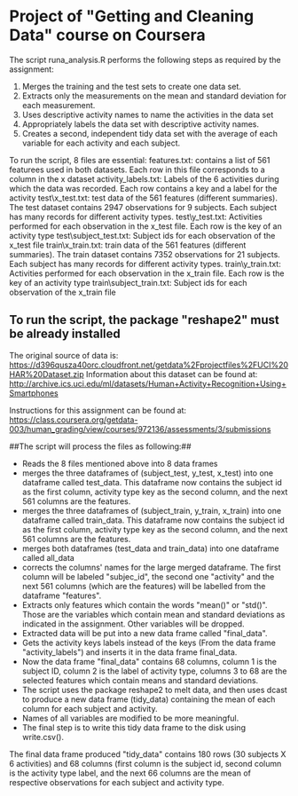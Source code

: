 # Project of "Getting and Cleaning Data" course on Coursera

The script runa_analysis.R performs the following steps as required by the assignment:

1. Merges the training and the test sets to create one data set.
2. Extracts only the measurements on the mean and standard deviation for each measurement. 
3. Uses descriptive activity names to name the activities in the data set
4. Appropriately labels the data set with descriptive activity names. 
5. Creates a second, independent tidy data set with the average of each variable for each activity and each subject. 

To run the script, 8 files are essential:
features.txt: contains a list of 561 featurees used in both datasets. Each row in this file corresponds to a column in the x dataset
activity_labels.txt: Labels of the 6 activities during which the data was recorded. Each row contains a key and a label for the activity
test\\x_test.txt: test data of the 561 features (different summaries). The test dataset contains 2947 observations for 9 subjects. Each subject has many records for different activity types.
test\\y_test.txt: Activities performed for each observation in the x_test file. Each row is the key of an activity type
test\\subject_test.txt: Subject ids for each observation of the x_test file
train\\x_train.txt: train data of the 561 features (different summaries). The train dataset contains 7352 observations for 21 subjects. Each subject has many records for different activity types.
train\\y_train.txt: Activities performed for each observation in the x_train file. Each row is the key of an activity type
train\\subject_train.txt: Subject ids for each observation of the x_train file

## To run the script, the package "reshape2" must be already installed ##


The original source of data is: https://d396qusza40orc.cloudfront.net/getdata%2Fprojectfiles%2FUCI%20HAR%20Dataset.zip
Information about this dataset can be found at: http://archive.ics.uci.edu/ml/datasets/Human+Activity+Recognition+Using+Smartphones

Instructions for this assignment can be found at: https://class.coursera.org/getdata-003/human_grading/view/courses/972136/assessments/3/submissions


##The script will process the files as following:##

- Reads the 8 files mentioned above into 8 data frames
- merges the three dataframes of (subject_test, y_test, x_test) into one dataframe called test_data. This dataframe now contains the subject id as the first column, activity type key as the second column, and the next 561 columns are the features.
- merges the three dataframes of (subject_train, y_train, x_train) into one dataframe called train_data. This dataframe now contains the subject id as the first column, activity type key as the second column, and the next 561 columns are the features.
- merges both dataframes (test_data and train_data) into one dataframe called all_data
- corrects the columns' names for the large merged dataframe. The first column will be labeled "subjec_id", the second one "activity" and the next 561 columns (which are the features) will be labelled from the dataframe "features".
- Extracts only features which contain the words "mean()" or "std()". Those are the variables which contain mean and standard deviations as indicated in the assignment. Other variables will be dropped.
- Extracted data will be put into a new data frame called "final_data".
- Gets the activity keys labels instead of the keys (From the data frame "activity_labels") and inserts it in the data frame final_data.
- Now the data frame "final_data" contains 68 columns, column 1 is the subject ID, column 2 is the label of activity type, columns 3 to 68 are the selected features which contain means and standard deviations.
- The script uses the package reshape2 to melt data, and then uses dcast to produce a new data frame (tidy_data) containing the mean of each column for each subject and activity.
- Names of all variables are modified to be more meaningful.
- The final step is to write this tidy data frame to the disk using write.csv().

The final data frame produced "tidy_data" contains 180 rows (30 subjects X 6 activities) and 68 columns (first column is the subject id, second column is the activity type label, and the next 66 columns are the mean of respective observations for each subject and activity type.
